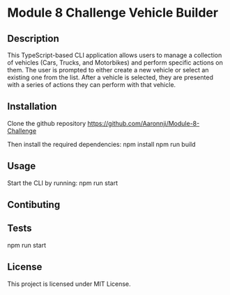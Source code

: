 # Module 8 Challenge Vehicle Builder

## Description
 This TypeScript-based CLI application allows users to manage a collection of vehicles (Cars, Trucks, and Motorbikes) and perform specific actions on them. The user is prompted to either create a new vehicle or select an existing one from the list. After a vehicle is selected, they are presented with a series of actions they can perform with that vehicle.

 ## Installation
 Clone the github repository
 https://github.com/Aaronnji/Module-8-Challenge
 
 Then install the required dependencies:
 npm install
 npm run build

 ## Usage
 Start the CLI by running:
 npm run start

 ## Contibuting

 ## Tests
 npm run start

 ## License
 This project is licensed under MIT License.


